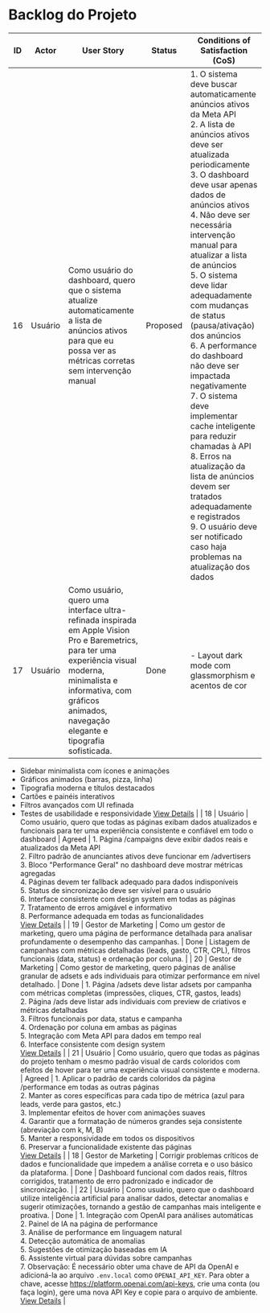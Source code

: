 # Backlog do Projeto

| ID | Actor | User Story | Status | Conditions of Satisfaction (CoS) |
|----|-------|------------|--------|----------------------------------|
| 16 | Usuário | Como usuário do dashboard, quero que o sistema atualize automaticamente a lista de anúncios ativos para que eu possa ver as métricas corretas sem intervenção manual | Proposed | 1. O sistema deve buscar automaticamente anúncios ativos da Meta API<br>2. A lista de anúncios ativos deve ser atualizada periodicamente<br>3. O dashboard deve usar apenas dados de anúncios ativos<br>4. Não deve ser necessária intervenção manual para atualizar a lista de anúncios<br>5. O sistema deve lidar adequadamente com mudanças de status (pausa/ativação) dos anúncios<br>6. A performance do dashboard não deve ser impactada negativamente<br>7. O sistema deve implementar cache inteligente para reduzir chamadas à API<br>8. Erros na atualização da lista de anúncios devem ser tratados adequadamente e registrados<br>9. O usuário deve ser notificado caso haja problemas na atualização dos dados |
| 17 | Usuário | Como usuário, quero uma interface ultra-refinada inspirada em Apple Vision Pro e Baremetrics, para ter uma experiência visual moderna, minimalista e informativa, com gráficos animados, navegação elegante e tipografia sofisticada. | Done | - Layout dark mode com glassmorphism e acentos de cor
- Sidebar minimalista com ícones e animações
- Gráficos animados (barras, pizza, linha)
- Tipografia moderna e títulos destacados
- Cartões e painéis interativos
- Filtros avançados com UI refinada
- Testes de usabilidade e responsividade
[View Details](./17/prd.md) |
| 18 | Usuário | Como usuário, quero que todas as páginas exibam dados atualizados e funcionais para ter uma experiência consistente e confiável em todo o dashboard | Agreed | 1. Página /campaigns deve exibir dados reais e atualizados da Meta API<br>2. Filtro padrão de anunciantes ativos deve funcionar em /advertisers<br>3. Bloco "Performance Geral" no dashboard deve mostrar métricas agregadas<br>4. Páginas devem ter fallback adequado para dados indisponíveis<br>5. Status de sincronização deve ser visível para o usuário<br>6. Interface consistente com design system em todas as páginas<br>7. Tratamento de erros amigável e informativo<br>8. Performance adequada em todas as funcionalidades<br>[View Details](./18/prd.md) |
| 19 | Gestor de Marketing | Como um gestor de marketing, quero uma página de performance detalhada para analisar profundamente o desempenho das campanhas. | Done | Listagem de campanhas com métricas detalhadas (leads, gasto, CTR, CPL), filtros funcionais (data, status) e ordenação por coluna. |
| 20 | Gestor de Marketing | Como gestor de marketing, quero páginas de análise granular de adsets e ads individuais para otimizar performance em nível detalhado. | Done | 1. Página /adsets deve listar adsets por campanha com métricas completas (impressões, cliques, CTR, gastos, leads)<br>2. Página /ads deve listar ads individuais com preview de criativos e métricas detalhadas<br>3. Filtros funcionais por data, status e campanha<br>4. Ordenação por coluna em ambas as páginas<br>5. Integração com Meta API para dados em tempo real<br>6. Interface consistente com design system<br>[View Details](./20/prd.md) |
| 21 | Usuário | Como usuário, quero que todas as páginas do projeto tenham o mesmo padrão visual de cards coloridos com efeitos de hover para ter uma experiência visual consistente e moderna. | Agreed | 1. Aplicar o padrão de cards coloridos da página /performance em todas as outras páginas<br>2. Manter as cores específicas para cada tipo de métrica (azul para leads, verde para gastos, etc.)<br>3. Implementar efeitos de hover com animações suaves<br>4. Garantir que a formatação de números grandes seja consistente (abreviação com k, M, B)<br>5. Manter a responsividade em todos os dispositivos<br>6. Preservar a funcionalidade existente das páginas<br>[View Details](./21/prd.md) |
| 18 | Gestor de Marketing | Corrigir problemas críticos de dados e funcionalidade que impedem a análise correta e o uso básico da plataforma. | Done | Dashboard funcional com dados reais, filtros corrigidos, tratamento de erro padronizado e indicador de sincronização. |
| 22 | Usuário | Como usuário, quero que o dashboard utilize inteligência artificial para analisar dados, detectar anomalias e sugerir otimizações, tornando a gestão de campanhas mais inteligente e proativa. | Done | 1. Integração com OpenAI para análises automáticas<br>2. Painel de IA na página de performance<br>3. Análise de performance em linguagem natural<br>4. Detecção automática de anomalias<br>5. Sugestões de otimização baseadas em IA<br>6. Assistente virtual para dúvidas sobre campanhas<br>7. Observação: É necessário obter uma chave de API da OpenAI e adicioná-la ao arquivo `.env.local` como `OPENAI_API_KEY`. Para obter a chave, acesse https://platform.openai.com/api-keys, crie uma conta (ou faça login), gere uma nova API Key e copie para o arquivo de ambiente.
[View Details](./22/prd.md) | 